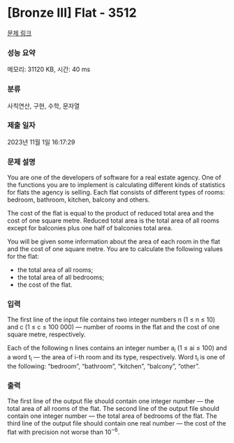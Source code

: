# [Bronze III] Flat - 3512 

[문제 링크](https://www.acmicpc.net/problem/3512) 

### 성능 요약

메모리: 31120 KB, 시간: 40 ms

### 분류

사칙연산, 구현, 수학, 문자열

### 제출 일자

2023년 11월 1일 16:17:29

### 문제 설명

<p>You are one of the developers of software for a real estate agency. One of the functions you are to implement is calculating different kinds of statistics for flats the agency is selling. Each flat consists of different types of rooms: bedroom, bathroom, kitchen, balcony and others.</p>

<p>The cost of the flat is equal to the product of reduced total area and the cost of one square metre. Reduced total area is the total area of all rooms except for balconies plus one half of balconies total area.</p>

<p>You will be given some information about the area of each room in the flat and the cost of one square metre. You are to calculate the following values for the flat:</p>

<ul>
	<li>the total area of all rooms;</li>
	<li>the total area of all bedrooms;</li>
	<li>the cost of the flat.</li>
</ul>

### 입력 

 <p>The first line of the input file contains two integer numbers n (1 ≤ n ≤ 10) and c (1 ≤ c ≤ 100 000) — number of rooms in the flat and the cost of one square metre, respectively.</p>

<p>Each of the following n lines contains an integer number a<sub>i</sub> (1 ≤ ai ≤ 100) and a word t<sub>i</sub> — the area of i-th room and its type, respectively. Word t<sub>i</sub> is one of the following: “bedroom”, “bathroom”, “kitchen”, “balcony”, “other”.</p>

### 출력 

 <p>The first line of the output file should contain one integer number — the total area of all rooms of the flat. The second line of the output file should contain one integer number — the total area of bedrooms of the flat. The third line of the output file should contain one real number — the cost of the flat with precision not worse than 10<sup>−6</sup>.</p>

